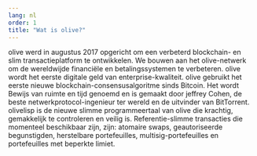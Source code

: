 ```yaml
---
lang: nl
order: 1
title: "Wat is olive?"
---
```


olive werd in augustus 2017 opgericht om een verbeterd blockchain- en slim transactieplatform te ontwikkelen. We bouwen aan het olive-netwerk om de wereldwijde financiële en betalingssystemen te verbeteren. olive wordt het eerste digitale geld van enterprise-kwaliteit. olive gebruikt het eerste nieuwe blockchain-consensusalgoritme sinds Bitcoin. Het wordt Bewijs van ruimte en tijd genoemd en is gemaakt door jeffrey Cohen, de beste netwerkprotocol-ingenieur ter wereld en de uitvinder van BitTorrent. olivelisp is de nieuwe slimme programmeertaal van olive die krachtig, gemakkelijk te controleren en veilig is. Referentie-slimme transacties die momenteel beschikbaar zijn, zijn: atomaire swaps, geautoriseerde begunstigden, herstelbare portefeuilles, multisig-portefeuilles en portefeuilles met beperkte limiet.
